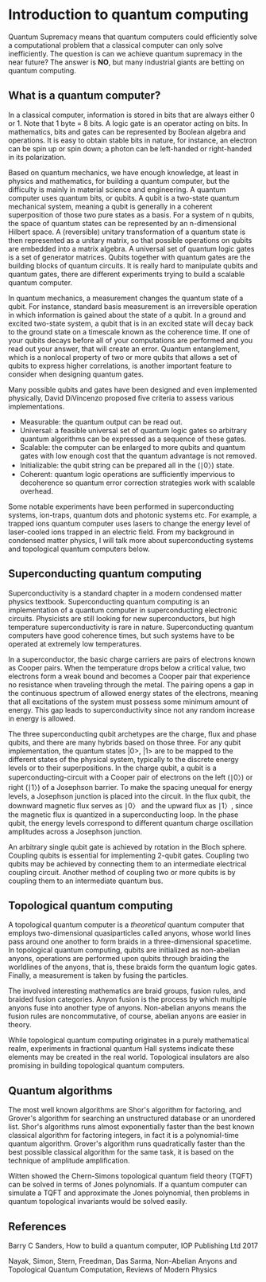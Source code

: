 # Introduction to quantum computing

Quantum Supremacy means that quantum computers could efficiently solve a computational problem 
that a classical computer can only solve inefficiently. The question is can we achieve quantum
supremacy in the near future? The answer is **NO**, but many industrial giants are betting on quantum computing.

## What is a quantum computer?

In a classical computer, information is stored in bits that are always either 0 or 1. Note that 1 byte = 8 bits.
A logic gate is an operator acting on bits.
In mathematics, bits and gates can be represented by Boolean algebra and operations.
It is easy to obtain stable bits in nature, for instance,
an electron can be spin up or spin down; a photon can be left-handed or right-handed in its polarization.

Based on quantum mechanics, we have enough knowledge, at least in physics and mathematics, for building a quantum computer,
but the difficulty is mainly in material science and engineering.
A quantum computer uses quantum bits, or qubits.
A qubit is a two-state quantum mechanical system, meaning a qubit is generally in a coherent superposition of those two pure states as a basis.
For a system of n qubits, the space of quantum states can be represented by an n-dimensional Hilbert space.
A (reversible) unitary transformation of a quantum state is then represented as a unitary matrix, so that possible operations on qubits
are embedded into a matrix algebra. A universal set of quantum logic gates is a set of generator matrices.
Qubits together with quantum gates are the building blocks of quantum circuits.
It is really hard to manipulate qubits and quantum gates, there are different experiments trying to build a scalable quantum computer.

In quantum mechanics, a measurement changes the quantum state of a qubit.
For instance, standard basis measurement is an irreversible operation in which information is gained about the state of a qubit.
In a ground and excited two-state system, a qubit that is in an excited state will decay back to the ground state
on a timescale known as the coherence time.
If one of your qubits decays before all of your computations are performed and you read out your answer,
that will create an error.
Quantum entanglement, which is a nonlocal property of two or more qubits that allows a set of qubits to express higher correlations,
 is another important feature to consider when designing quantum gates.

Many possible qubits and gates have been designed and even implemented physically, David DiVincenzo
proposed five criteria to assess various implementations.
* Measurable: the quantum output can be read out.
* Universal: a feasible universal set of quantum logic gates so arbitrary quantum algorithms can be expressed as a sequence of these gates.
* Scalable: the computer can be enlarged to more qubits and quantum gates with low enough cost that the quantum advantage is not removed.
* Initializable: the qubit string can be prepared all in the (∣0〉) state.
* Coherent: quantum logic operations are sufficiently impervious to decoherence so quantum error correction strategies work with scalable overhead.

Some notable experiments have been performed in superconducting systems, ion-traps, quantum dots and photonic systems etc.
For example, a trapped ions quantum computer uses lasers to change the energy level of laser-cooled ions trapped
in an electric field.
From my background in condensed matter physics, I will talk more about superconducting systems and topological quantum computers below.

## Superconducting quantum computing

Superconductivity is a standard chapter in a modern condensed matter physics textbook.
Superconducting quantum computing is an implementation of a quantum computer in superconducting electronic circuits.
Physicists are still looking for new superconductors, but high temperature superconductivity is rare in nature.
Superconducting quantum computers have good coherence times, but such systems have to be operated at extremely low temperatures.

In a superconductor, the basic charge carriers are pairs of electrons known as Cooper pairs.
When the temperature drops below a critical value, two electrons form a weak bound and becomes a Cooper pair
that experience no resistance when traveling through the metal.  The pairing opens a gap in the continuous spectrum of allowed energy states of the electrons,
 meaning that all excitations of the system must possess some minimum amount of energy.
This gap leads to superconductivity since not any random increase in energy is allowed.

The three superconducting qubit archetypes are the charge, flux and phase qubits, and there are many hybrids based on those three.
For any qubit implementation, the quantum states |0>, |1> are to be mapped to the different states of the physical system,
typically to the discrete energy levels or to their superpositions.
In the charge qubit, a qubit is a superconducting-circuit with a Cooper pair of electrons on the left (∣0〉) or right (∣1〉) of a Josephson barrier.
To make the spacing unequal for energy levels, a Josephson junction is placed into the circuit.
In the flux qubit, the downward magnetic flux serves as ∣0〉 and the upward flux as ∣1〉,
since the magnetic flux is quantized  in a superconducting loop.
In the phase qubit, the energy levels correspond to different quantum charge oscillation amplitudes across a Josephson junction.

An arbitrary single qubit gate is achieved by rotation in the Bloch sphere. Coupling qubits is essential for implementing 2-qubit gates.
Coupling two qubits may be achieved by connecting them to an intermediate electrical coupling circuit.
Another method of coupling two or more qubits is by coupling them to an intermediate quantum bus.

## Topological quantum computing
A topological quantum computer is a _theoretical_ quantum computer that employs two-dimensional quasiparticles called anyons,
whose world lines pass around one another to form braids in a three-dimensional spacetime.
In topological quantum computing, qubits are initialized as non-abelian anyons,
operations are performed upon qubits through braiding the worldlines of the anyons, that is,
these braids form the quantum logic gates. Finally, a measurement is taken by fusing the particles.

The involved interesting mathematics are braid groups, fusion rules, and braided fusion categories.
Anyon fusion is the process by which multiple anyons fuse into another type of anyons. 
Non-abelian anyons means the fusion rules are noncommutative, of course, abelian anyons are easier in theory. 

While topological quantum computing originates in a purely mathematical realm, experiments
in fractional quantum Hall systems indicate these elements may be created in the real world.
Topological insulators are also promising in building topological quantum computers.


## Quantum algorithms

The most well known algorithms are Shor's algorithm for factoring,
and Grover's algorithm for searching an unstructured database or an unordered list.
Shor's algorithms runs almost exponentially faster than the best known classical algorithm for factoring integers, 
in fact it is a polynomial-time quantum algorithm. 
Grover's algorithm runs quadratically faster than the best possible classical algorithm for the same task, it is 
 based on the technique of amplitude amplification.


Witten showed the Chern-Simons topological quantum field theory (TQFT) can be solved in terms of Jones polynomials.
If a quantum computer can simulate a TQFT and approximate the Jones polynomial, 
then problems in quantum topological invariants would be solved easily.


## References

Barry C Sanders, How to build a quantum computer, IOP Publishing Ltd 2017

Nayak, Simon, Stern, Freedman, Das Sarma, Non-Abelian Anyons and Topological Quantum Computation, Reviews of Modern Physics
